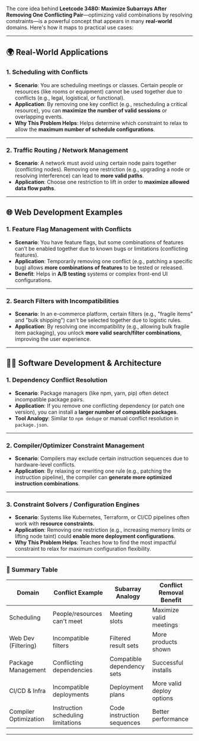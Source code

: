 The core idea behind **Leetcode 3480: Maximize Subarrays After Removing One Conflicting Pair**—optimizing valid combinations by resolving constraints—is a powerful concept that appears in many **real-world** domains. Here's how it maps to practical use cases:

---

## 🌍 Real-World Applications

### 1. **Scheduling with Conflicts**

* **Scenario**: You are scheduling meetings or classes. Certain people or resources (like rooms or equipment) cannot be used together due to conflicts (e.g., legal, logistical, or functional).
* **Application**: By removing one key conflict (e.g., rescheduling a critical resource), you can **maximize the number of valid sessions** or overlapping events.
* **Why This Problem Helps**: Helps determine which constraint to relax to allow the **maximum number of schedule configurations**.

---

### 2. **Traffic Routing / Network Management**

* **Scenario**: A network must avoid using certain node pairs together (conflicting nodes). Removing one restriction (e.g., upgrading a node or resolving interference) can lead to **more valid paths**.
* **Application**: Choose one restriction to lift in order to **maximize allowed data flow paths**.

---

## 🌐 Web Development Examples

### 1. **Feature Flag Management with Conflicts**

* **Scenario**: You have feature flags, but some combinations of features can’t be enabled together due to known bugs or limitations (conflicting features).
* **Application**: Temporarily removing one conflict (e.g., patching a specific bug) allows **more combinations of features** to be tested or released.
* **Benefit**: Helps in **A/B testing** systems or complex front-end UI configurations.

---

### 2. **Search Filters with Incompatibilities**

* **Scenario**: In an e-commerce platform, certain filters (e.g., "fragile items" and "bulk shipping") can't be selected together due to logistic rules.
* **Application**: By resolving one incompatibility (e.g., allowing bulk fragile item packaging), you unlock **more valid search/filter combinations**, improving the user experience.

---

## 🧑‍💻 Software Development & Architecture

### 1. **Dependency Conflict Resolution**

* **Scenario**: Package managers (like npm, yarn, pip) often detect incompatible package pairs.
* **Application**: If you remove one conflicting dependency (or patch one version), you can install a **larger number of compatible packages**.
* **Tool Analogy**: Similar to `npm dedupe` or manual conflict resolution in `package.json`.

---

### 2. **Compiler/Optimizer Constraint Management**

* **Scenario**: Compilers may exclude certain instruction sequences due to hardware-level conflicts.
* **Application**: By relaxing or rewriting one rule (e.g., patching the instruction pipeline), the compiler can **generate more optimized instruction combinations**.

---

### 3. **Constraint Solvers / Configuration Engines**

* **Scenario**: Systems like Kubernetes, Terraform, or CI/CD pipelines often work with **resource constraints**.
* **Application**: Removing one restriction (e.g., increasing memory limits or lifting node taint) could **enable more deployment configurations**.
* **Why This Problem Helps**: Teaches how to find the most impactful constraint to relax for maximum configuration flexibility.

---

### 🧠 Summary Table

| Domain                | Conflict Example                   | Subarray Analogy           | Conflict Removal Benefit  |
| --------------------- | ---------------------------------- | -------------------------- | ------------------------- |
| Scheduling            | People/resources can't meet        | Meeting slots              | Maximize valid meetings   |
| Web Dev (Filtering)   | Incompatible filters               | Filtered result sets       | More products shown       |
| Package Management    | Conflicting dependencies           | Compatible dependency sets | Successful installs       |
| CI/CD & Infra         | Incompatible deployments           | Deployment plans           | More valid deploy options |
| Compiler Optimization | Instruction scheduling limitations | Code instruction sequences | Better performance        |

---
